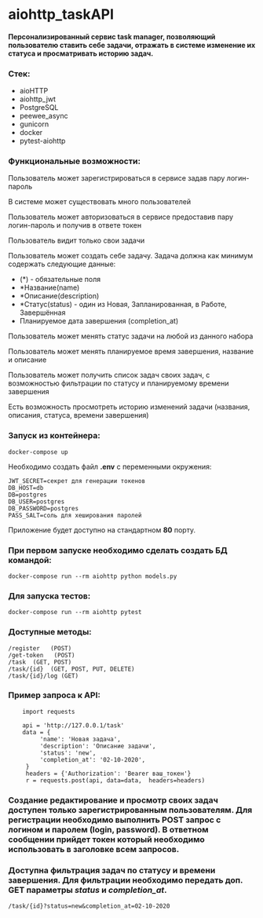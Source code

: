 # aiohttp_taskAPI
#### Персонализированный сервис task manager, позволяющий пользователю ставить себе задачи, отражать в системе изменение их статуса и просматривать историю задач.

### Стек:
- aioHTTP
- aiohttp_jwt
- PostgreSQL
- peewee_async
- gunicorn
- docker
- pytest-aiohttp

### Функциональные возможности:
Пользователь может зарегистрироваться в сервисе задав пару логин-пароль

В системе может существовать много пользователей

Пользователь может авторизоваться в сервисе предоставив пару логин-пароль и получив в ответе токен

Пользователь видит только свои задачи

Пользователь может создать себе задачу. Задача должна как минимум содержать следующие данные:

- (*) - обязательные поля
- *Название(name)
- *Описание(description)
- *Статус(status) - один из Новая, Запланированная, в Работе, Завершённая
- Планируемое дата завершения (completion_at)

Пользователь может менять статус задачи на любой из данного набора

Пользователь может менять планируемое время завершения, название и описание

Пользователь может получить список задач своих задач, с возможностью фильтрации по статусу и планируемому времени завершения

Есть возможность просмотреть историю изменений задачи (названия, описания, статуса, времени завершения)

### Запуск из контейнера:
``` docker-compose up ```

Необходимо создать файл **.env** с переменными окружения:
``` 
JWT_SECRET=секрет для генерации токенов
DB_HOST=db
DB=postgres
DB_USER=postgres
DB_PASSWORD=postgres
PASS_SALT=соль для хеширования паролей
```

Приложение будет доступно на стандартном **80** порту.

### При первом запуске необходимо сделать создать БД командой:
``` docker-compose run --rm aiohttp python models.py ```

### Для запуска тестов:
``` docker-compose run --rm aiohttp pytest ```

### Доступные методы:
```
/register   (POST)
/get-token   (POST)
/task  (GET, POST)
/task/{id}  (GET, POST, PUT, DELETE)
/task/{id}/log (GET)
```

### Пример запроса к API:
```
    import requests
    
    api = 'http://127.0.0.1/task'
    data = {
         'name': 'Новая задача',
         'description': 'Описание задачи',
         'status': 'new',
         'completion_at': '02-10-2020',
     }
     headers = {'Authorization': 'Bearer ваш_токен'}
     r = requests.post(api, data=data,  headers=headers)
```
### Создание редактирование и просмотр своих задач доступен только зарегистрированным пользователям. Для регистрации необходимо выполнить POST запрос с логином и паролем (login, password). В ответном сообщении прийдет токен который необходимо использовать в заголовке всем запросов.

### Доступна фильтрация задач по статусу и времени завершения. Для фильтрации необходимо передать доп. GET параметры *status* и *completion_at*.
```
/task/{id}?status=new&completion_at=02-10-2020
```
